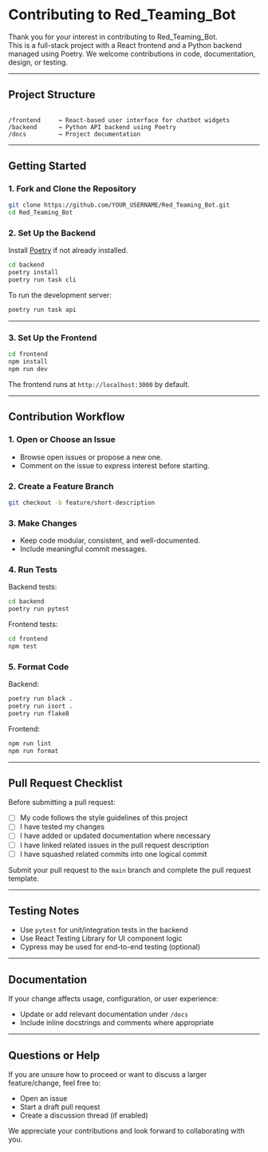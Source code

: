 
# Contributing to Red_Teaming_Bot

Thank you for your interest in contributing to Red_Teaming_Bot.  
This is a full-stack project with a React frontend and a Python backend managed using Poetry. We welcome contributions in code, documentation, design, or testing.

---

## Project Structure

```

/frontend     → React-based user interface for chatbot widgets
/backend      → Python API backend using Poetry
/docs         → Project documentation
````

---

## Getting Started

### 1. Fork and Clone the Repository

```bash
git clone https://github.com/YOUR_USERNAME/Red_Teaming_Bot.git
cd Red_Teaming_Bot
````

### 2. Set Up the Backend

Install [Poetry](https://python-poetry.org/docs/#installation) if not already installed.

```bash
cd backend
poetry install
poetry run task cli
```

To run the development server:

```bash
poetry run task api
```
---

### 3. Set Up the Frontend

```bash
cd frontend
npm install
npm run dev
```

The frontend runs at `http://localhost:3000` by default.

---

## Contribution Workflow

### 1. Open or Choose an Issue

* Browse open issues or propose a new one.
* Comment on the issue to express interest before starting.

### 2. Create a Feature Branch

```bash
git checkout -b feature/short-description
```

### 3. Make Changes

* Keep code modular, consistent, and well-documented.
* Include meaningful commit messages.

### 4. Run Tests

Backend tests:

```bash
cd backend
poetry run pytest
```

Frontend tests:

```bash
cd frontend
npm test
```

### 5. Format Code

Backend:

```bash
poetry run black .
poetry run isort .
poetry run flake8
```

Frontend:

```bash
npm run lint
npm run format
```

---

## Pull Request Checklist

Before submitting a pull request:

* [ ] My code follows the style guidelines of this project
* [ ] I have tested my changes
* [ ] I have added or updated documentation where necessary
* [ ] I have linked related issues in the pull request description
* [ ] I have squashed related commits into one logical commit

Submit your pull request to the `main` branch and complete the pull request template.

---

## Testing Notes

* Use `pytest` for unit/integration tests in the backend
* Use React Testing Library for UI component logic
* Cypress may be used for end-to-end testing (optional)

---

## Documentation

If your change affects usage, configuration, or user experience:

* Update or add relevant documentation under `/docs`
* Include inline docstrings and comments where appropriate

---

## Questions or Help

If you are unsure how to proceed or want to discuss a larger feature/change, feel free to:

* Open an issue
* Start a draft pull request
* Create a discussion thread (if enabled)

We appreciate your contributions and look forward to collaborating with you.

